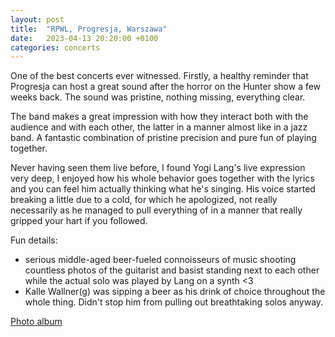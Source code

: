 ```yaml
---
layout: post
title:  "RPWL, Progresja, Warszawa"
date:   2023-04-13 20:20:00 +0100
categories: concerts
---
```


One of the best concerts ever witnessed. Firstly, a healthy reminder that Progresja can host a great sound after the horror on the Hunter show a few weeks back. The sound was pristine, nothing missing, everything clear.

The band makes a great impression with how they interact both with the audience and with each other, the latter in a manner almost like in a jazz band. A fantastic combination of pristine precision and pure fun of playing together.

Never having seen them live before, I found Yogi Lang's live expression very deep, I enjoyed how his whole behavior goes together with the lyrics and you can feel him actually thinking what he's singing. His voice started breaking a little due to a cold, for which he apologized, not really necessarily as he managed to pull everything of in a manner that really gripped your hart if you followed.

Fun details:
- serious middle-aged beer-fueled connoisseurs of music shooting countless photos of the guitarist and basist standing next to each other while the actual solo was played by Lang on a synth <3
- Kalle Wallner(g) was sipping a beer as his drink of choice throughout the whole thing. Didn't stop him from pulling out breathtaking solos anyway.

[Photo album](https://photos.app.goo.gl/DEbm3tyXLnmkgrX18)
